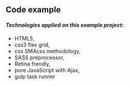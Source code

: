 ## Code example

#### *Technologies applied on this example project:*
* HTML5,
* css3 flex grid,
* css SMAcss methodology,
* SASS preprocessor,
* Retina frendly,
* pure JavaScript with Ajax,
* gulp task runner
